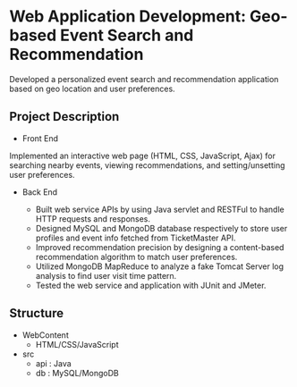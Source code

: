 # Web Application Development: Geo-based Event Search and Recommendation
Developed a personalized event search and recommendation application based on geo location and user preferences.
## Project Description
* Front End

Implemented an interactive web page (HTML, CSS, JavaScript, Ajax) for searching nearby events, viewing recommendations, 
and setting/unsetting user preferences.

* Back End

  * Built web service APIs by using Java servlet and RESTFul to handle HTTP requests and responses.
  * Designed MySQL and MongoDB database respectively to store user profiles and event info fetched from TicketMaster API.
  * Improved recommendation precision by designing a content-based recommendation algorithm to match user preferences.
  * Utilized MongoDB MapReduce to analyze a fake Tomcat Server log analysis to find user visit time pattern.
  * Tested the web service and application with JUnit and JMeter.

## Structure
* WebContent
  * HTML/CSS/JavaScript 
* src
  * api	: Java
  * db : MySQL/MongoDB
